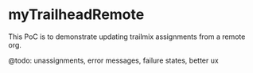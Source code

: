 # myTrailheadRemote

This PoC is to demonstrate updating trailmix assignments from a remote org.

@todo: unassignments, error messages, failure states, better ux
